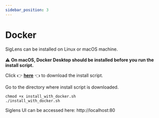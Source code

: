```yaml
---
sidebar_position: 3
---
```


# Docker
SigLens can be installed on Linux or macOS machine. 
<br/>
<br/>
⚠️ **On macOS, Docker Desktop should be installed before you run the install script.**


Click 👉 <a href="https://github.com/siglens/siglens/releases/latest/download/install_with_docker.sh" download>**here**</a> 👈 to download the install script.


Go to the directory where install script is downloaded.

```
chmod +x install_with_docker.sh
./install_with_docker.sh
```

Siglens UI can be accessed here: http://localhost:80